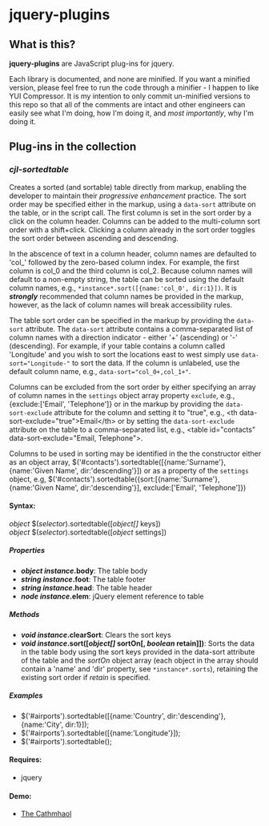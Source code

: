 jquery-plugins
==========

## What is this?

**jquery-plugins** are JavaScript plug-ins for jquery.

Each library is documented, and none are minified. If you want a minified version, please feel free to run the code through a minifier - I happen to like YUI Compressor. It is my intention to only commit un-minified versions to this repo so that all of the comments are intact and other engineers can easily see what I'm doing, how I'm doing it, and *most importantly*, why I'm doing it.

## Plug-ins in the collection

### *cjl-sortedtable*
Creates a sorted (and sortable) table directly from markup, enabling the developer to maintain their *progressive enhancement* practice. The sort order may be specified either in the markup, using a `data-sort` attribute on the table, or in the script call. The first column is set in the sort order by a click on the column header. Columns can be added to the multi-column sort order with a shift+click. Clicking a column already in the sort order toggles the sort order between ascending and descending.

In the abscence of text in a column header, column names are defaulted to 'col_' followed by the zero-based column index. For example, the first column is col_0 and the third column is col_2. Because column names will default to a non-empty string, the table can be sorted using the default column names, e.g., `*instance*.sort([{name:'col_0', dir:1}])`. It is ***strongly*** recommended that column names be provided in the markup, however, as the lack of column names will break accessibility rules.

The table sort order can be specified in the markup by providing the `data-sort` attribute. The `data-sort` attribute contains a comma-separated list of column names with a direction indicator - either '+' (ascending) or '-' (descending). For example, if your table contains a column called 'Longitude' and you wish to sort the locations east to west simply use `data-sort="Longitude-"` to sort the data. If the column is unlabeled, use the default column name, e.g., `data-sort="col_0+,col_1+"`.

Columns can be excluded from the sort order by either specifying an array of column names in the `settings` object array property `exclude`, e.g., {exclude:['Email', 'Telephone']} or in the markup by providing the `data-sort-exclude` attribute for the column and setting it to "true", e.g., &lt;th data-sort-exclude="true"&gt;Email&lt;/th&gt; or by setting the `data-sort-exclude` attribute on the table to a comma-separated list, e.g., &lt;table id="contacts" data-sort-exclude="Email, Telephone"&gt;.

Columns to be used in sorting may be identified in the the constructor either as an object array, $('#contacts').sortedtable([{name:'Surname'}, {name:'Given Name', dir:'descending'}]) or as a property of the `settings` object, e.g, $('#contacts').sortedtable({sort:[{name:'Surname'}, {name:'Given Name', dir:'descending'}], exclude:['Email', 'Telephone']})

#### Syntax:
*object* $(*selector*).sortedtable([*object[]* keys])  
*object* $(*selector*).sortedtable([*object* settings])

##### Properties
- ***object* *instance*.body**: The table body
- ***string* *instance*.foot**: The table footer
- ***string* *instance*.head**: The table header
- ***node* *instance*.elem**: jQuery element reference to table

##### Methods
- ***void* *instance*.clearSort**: Clears the sort keys
- ***void* *instance*.sort([*object[]* sortOn[, *boolean* retain]])**: Sorts the data in the table body using the sort keys provided in the data-sort attribute of the table and the <em>sortOn</em> object array (each object in the array should contain a 'name' and 'dir' property, see `*instance*.sorts`), retaining the existing sort order if <em>retain</em> is specified.

##### Examples
- $('#airports').sortedtable([{name:'Country', dir:'descending'}, {name:'City', dir:1}]);
- $('#airports').sortedtable([{name:'Longitude'}]);
- $('#airports').sortedtable();

#### Requires:
- jquery

#### Demo:
- [The Cathmhaol](http://prototypes.cathmhaol.com/sortedtable-jquery/)
